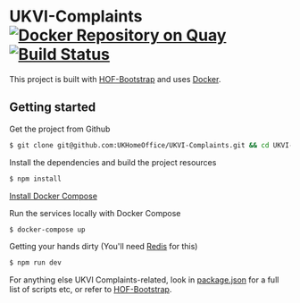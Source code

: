 # UKVI-Complaints [![Docker Repository on Quay](https://quay.io/repository/ukhomeofficedigital/ukvi-complaints/status "Docker Repository on Quay")](https://quay.io/repository/ukhomeofficedigital/ukvi-complaints) [![Build Status](https://drone.digital.homeoffice.gov.uk/api/badges/UKHomeOffice/UKVI-Complaints/status.svg)](https://drone.digital.homeoffice.gov.uk/UKHomeOffice/UKVI-Complaints)

This project is built with [HOF-Bootstrap](https://github.com/UKHomeOffice/hof-bootstrap) and uses [Docker](https://www.docker.com/).

## Getting started

Get the project from Github
```bash
$ git clone git@github.com:UKHomeOffice/UKVI-Complaints.git && cd UKVI-Complaints
```

Install the dependencies and build the project resources
```bash
$ npm install
```

[Install Docker Compose](https://docs.docker.com/compose/install/)

Run the services locally with Docker Compose
```bash
$ docker-compose up
```

Getting your hands dirty (You'll need [Redis](http://redis.io/) for this)
```bash
$ npm run dev
```

For anything else UKVI Complaints-related, look in [package.json](./package.json) for a full list of scripts etc, or refer to [HOF-Bootstrap](https://github.com/UKHomeOffice/hof-bootstrap).
